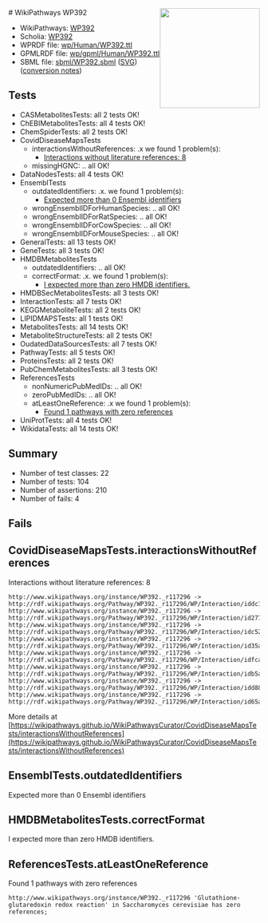 <img style="float: right; width: 200px" src="../logo.png" />
# WikiPathways WP392

* WikiPathways: [WP392](https://identifiers.org/wikipathways:WP392)
* Scholia: [WP392](https://scholia.toolforge.org/wikipathways/WP392)
* WPRDF file: [wp/Human/WP392.ttl](../wp/Human/WP392.ttl)
* GPMLRDF file: [wp/gpml/Human/WP392.ttl](../wp/gpml/Human/WP392.ttl)
* SBML file: [sbml/WP392.sbml](../sbml/WP392.sbml) ([SVG](../sbml/WP392.svg)) ([conversion notes](../sbml/WP392.txt))

## Tests
* CASMetabolitesTests: all 2 tests OK!
* ChEBIMetabolitesTests: all 4 tests OK!
* ChemSpiderTests: all 2 tests OK!
* CovidDiseaseMapsTests
    * interactionsWithoutReferences: .x we found 1 problem(s):
        * [Interactions without literature references: 8](#2e295936)
    * missingHGNC: .. all OK!
* DataNodesTests: all 4 tests OK!
* EnsemblTests
    * outdatedIdentifiers: .x. we found 1 problem(s):
        * [Expected more than 0 Ensembl identifiers](#f44398b7)
    * wrongEnsemblIDForHumanSpecies: .. all OK!
    * wrongEnsemblIDForRatSpecies: .. all OK!
    * wrongEnsemblIDForCowSpecies: .. all OK!
    * wrongEnsemblIDForMouseSpecies: .. all OK!
* GeneralTests: all 13 tests OK!
* GeneTests: all 3 tests OK!
* HMDBMetabolitesTests
    * outdatedIdentifiers: .. all OK!
    * correctFormat: .x. we found 1 problem(s):
        * [I expected more than zero HMDB identifiers.](#ad154c1e)
* HMDBSecMetabolitesTests: all 3 tests OK!
* InteractionTests: all 7 tests OK!
* KEGGMetaboliteTests: all 2 tests OK!
* LIPIDMAPSTests: all 1 tests OK!
* MetabolitesTests: all 14 tests OK!
* MetaboliteStructureTests: all 2 tests OK!
* OudatedDataSourcesTests: all 7 tests OK!
* PathwayTests: all 5 tests OK!
* ProteinsTests: all 2 tests OK!
* PubChemMetabolitesTests: all 3 tests OK!
* ReferencesTests
    * nonNumericPubMedIDs: .. all OK!
    * zeroPubMedIDs: .. all OK!
    * atLeastOneReference: .x we found 1 problem(s):
        * [Found 1 pathways with zero references](#35eb778e)
* UniProtTests: all 4 tests OK!
* WikidataTests: all 14 tests OK!


## Summary

* Number of test classes: 22
* Number of tests: 104
* Number of assertions: 210
* Number of fails: 4

## Fails

<a name="2e295936" />

## CovidDiseaseMapsTests.interactionsWithoutReferences

Interactions without literature references: 8
```
http://www.wikipathways.org/instance/WP392._r117296 -> http://rdf.wikipathways.org/Pathway/WP392._r117296/WP/Interaction/iddc1a6e4b
http://www.wikipathways.org/instance/WP392._r117296 -> http://rdf.wikipathways.org/Pathway/WP392._r117296/WP/Interaction/id277800a5
http://www.wikipathways.org/instance/WP392._r117296 -> http://rdf.wikipathways.org/Pathway/WP392._r117296/WP/Interaction/idc52cb9d8
http://www.wikipathways.org/instance/WP392._r117296 -> http://rdf.wikipathways.org/Pathway/WP392._r117296/WP/Interaction/id35ac63d5
http://www.wikipathways.org/instance/WP392._r117296 -> http://rdf.wikipathways.org/Pathway/WP392._r117296/WP/Interaction/idfca0289f
http://www.wikipathways.org/instance/WP392._r117296 -> http://rdf.wikipathways.org/Pathway/WP392._r117296/WP/Interaction/idb5a68990
http://www.wikipathways.org/instance/WP392._r117296 -> http://rdf.wikipathways.org/Pathway/WP392._r117296/WP/Interaction/idd884bb17
http://www.wikipathways.org/instance/WP392._r117296 -> http://rdf.wikipathways.org/Pathway/WP392._r117296/WP/Interaction/id65ab2c98
```

More details at [https://wikipathways.github.io/WikiPathwaysCurator/CovidDiseaseMapsTests/interactionsWithoutReferences](https://wikipathways.github.io/WikiPathwaysCurator/CovidDiseaseMapsTests/interactionsWithoutReferences)

<a name="f44398b7" />

## EnsemblTests.outdatedIdentifiers

Expected more than 0 Ensembl identifiers
<a name="ad154c1e" />

## HMDBMetabolitesTests.correctFormat

I expected more than zero HMDB identifiers.
<a name="35eb778e" />

## ReferencesTests.atLeastOneReference

Found 1 pathways with zero references
```
http://www.wikipathways.org/instance/WP392._r117296 'Glutathione-glutaredoxin redox reaction' in Saccharomyces cerevisiae has zero references; 
```

